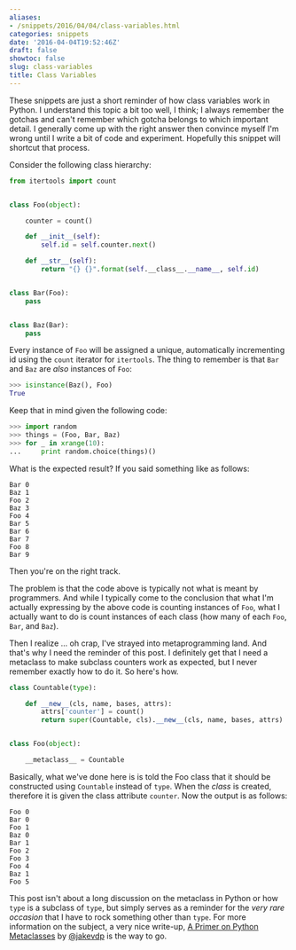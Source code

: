 ```yaml
---
aliases:
- /snippets/2016/04/04/class-variables.html
categories: snippets
date: '2016-04-04T19:52:46Z'
draft: false
showtoc: false
slug: class-variables
title: Class Variables
---
```


These snippets are just a short reminder of how class variables work in Python. I understand this topic a bit too well, I think; I always remember the gotchas and can't remember which gotcha belongs to which important detail. I generally come up with the right answer then convince myself I'm wrong until I write a bit of code and experiment. Hopefully this snippet will shortcut that process.

Consider the following class hierarchy:

```python
from itertools import count


class Foo(object):

    counter = count()

    def __init__(self):
        self.id = self.counter.next()

    def __str__(self):
        return "{} {}".format(self.__class__.__name__, self.id)


class Bar(Foo):
    pass


class Baz(Bar):
    pass
```

Every instance of `Foo` will be assigned a unique, automatically incrementing id using the `count` iterator for `itertools`. The thing to remember is that `Bar` and `Baz` are _also_ instances of `Foo`:

```python
>>> isinstance(Baz(), Foo)
True
```

Keep that in mind given the following code:

```python
>>> import random
>>> things = (Foo, Bar, Baz)
>>> for _ in xrange(10):
...     print random.choice(things)()
```

What is the expected result? If you said something like as follows:

```
Bar 0
Baz 1
Foo 2
Baz 3
Foo 4
Bar 5
Bar 6
Bar 7
Foo 8
Bar 9
```

Then you're on the right track.

The problem is that the code above is typically not what is meant by programmers. And while I typically come to the conclusion that what I'm actually expressing by the above code is counting instances of `Foo`, what I actually want to do is count instances of each class (how many of each `Foo`, `Bar`, and `Baz`).

Then I realize ... oh crap, I've strayed into metaprogramming land. And that's why I need the reminder of this post. I definitely get that I need a metaclass to make subclass counters work as expected, but I never remember exactly how to do it. So here's how.

```python
class Countable(type):

    def __new__(cls, name, bases, attrs):
        attrs['counter'] = count()
        return super(Countable, cls).__new__(cls, name, bases, attrs)


class Foo(object):

    __metaclass__ = Countable
```

Basically, what we've done here is is told the Foo class that it should be constructed using `Countable` instead of `type`. When the _class_ is created, therefore it is given the class attribute `counter`. Now the output is as follows:

```
Foo 0
Bar 0
Foo 1
Baz 0
Bar 1
Foo 2
Foo 3
Foo 4
Baz 1
Foo 5
```

This post isn't about a long discussion on the metaclass in Python or how `type` is a subclass of `type`, but simply serves as a reminder for the _very rare occasion_ that I have to rock something other than `type`. For more information on the subject, a very nice write-up, [A Primer on Python Metaclasses](https://jakevdp.github.io/blog/2012/12/01/a-primer-on-python-metaclasses/) by [@jakevdp](https://twitter.com/jakevdp) is the way to go. 

